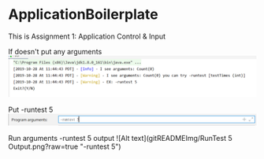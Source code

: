 # ApplicationBoilerplate
This is Assignment 1: Application Control & Input

If doesn't put any arguments
![Alt text](gitREADMEImg/NoArgs.png?raw=true "NoArgs")

Put -runtest 5
![Alt text](gitREADMEImg/PutArgs.png?raw=true "-runtest 5")

Run arguments -runtest 5 output
![Alt text](gitREADMEImg/RunTest 5 Output.png?raw=true "-runtest 5")
